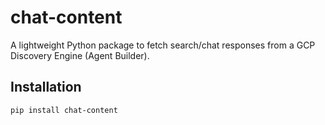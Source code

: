 # chat-content

A lightweight Python package to fetch search/chat responses from a GCP Discovery Engine (Agent Builder).

## Installation

```bash
pip install chat-content
